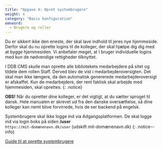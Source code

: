 ```yaml
---
title: "Opgave 4: Opret systembrugere"
weight: 4
category: "Basis konfiguration"
emneord:
  - Brugere og roller
---
```


Du er sikkert ikke den eneste, der skal lave indhold til jeres nye hjemmeside. Derfor skal du nu oprette logins til de kolleger, der skal hjælpe dig dig med at bygge hjemmesiden.
Vi anbefaler meget, at I bruger individuelle logins med kun de nødvendige rettigheder tilknyttet.

I DDB CMS skulle man oprette alle bibliotekets medarbejdere på sitet og tildele dem rollen Staff. Derved blev de vist i medarbejderoversigten. Det skal man ikke længere, da den automatisk genererede medarbejderoversigt er afskaffet. Kun de medarbejdere, der rent faktisk skal arbejde med hjemmesiden, skal oprettes. 
{: .notice}

**OBS!** Når du opretter dine kolleger, er det vigtigt, at du sætter sproget til dansk. Hele manualen  er skrevet ud fra den danske oversættelse, så dine kolleger kan nemt blive forvirrede, hvis de ser backend på engelsk. 

Systembrugere skal ikke logge ind via Adgangsplatformen. De skal logge ind via login boks på siden **/user**\
`https://mit-domænenavn.dk/user` (udskift mit-domænenavn.dk)
{: .notice--info}

[Guide til at oprette systembrugere](https://www.folkebibliotekernescms.dk/main/konfiguration/personer/)










